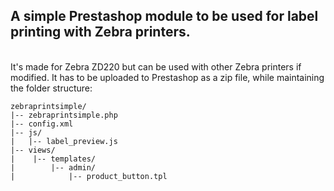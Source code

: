 ## A simple Prestashop module to be used for label printing with Zebra printers.

<br>
It's made for Zebra ZD220 but can be used with other Zebra printers if modified.
It has to be uploaded to Prestashop as a zip file, while maintaining the folder structure:

```
zebraprintsimple/
|-- zebraprintsimple.php
|-- config.xml
|-- js/
|   |-- label_preview.js
|-- views/
|    |-- templates/
|        |-- admin/
|            |-- product_button.tpl
```
